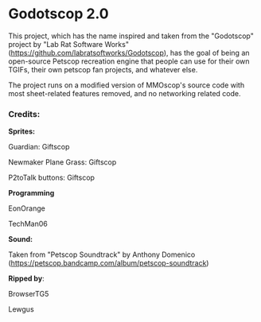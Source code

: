 # Godotscop 2.0
This project, which has the name inspired and taken from the "Godotscop" project by "Lab Rat Software Works" (https://github.com/labratsoftworks/Godotscop), has the goal of being an open-source Petscop recreation engine that people can use for their own TGIFs, their own petscop fan projects, and whatever else.

The project runs on a modified version of MMOscop's source code with most sheet-related features removed, and no networking related code.




### Credits:

**Sprites:**

Guardian: Giftscop

Newmaker Plane Grass: Giftscop

P2toTalk buttons: Giftscop


**Programming**

EonOrange

TechMan06


**Sound:**

Taken from "Petscop Soundtrack" by Anthony Domenico (https://petscop.bandcamp.com/album/petscop-soundtrack)

**Ripped by**:

BrowserTG5

Lewgus
